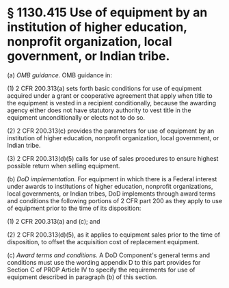# § 1130.415   Use of equipment by an institution of higher education, nonprofit organization, local government, or Indian tribe.

(a) *OMB guidance.* OMB guidance in:


(1) 2 CFR 200.313(a) sets forth basic conditions for use of equipment acquired under a grant or cooperative agreement that apply when title to the equipment is vested in a recipient conditionally, because the awarding agency either does not have statutory authority to vest title in the equipment unconditionally or elects not to do so.


(2) 2 CFR 200.313(c) provides the parameters for use of equipment by an institution of higher education, nonprofit organization, local government, or Indian tribe.


(3) 2 CFR 200.313(d)(5) calls for use of sales procedures to ensure highest possible return when selling equipment.


(b) *DoD implementation.* For equipment in which there is a Federal interest under awards to institutions of higher education, nonprofit organizations, local governments, or Indian tribes, DoD implements through award terms and conditions the following portions of 2 CFR part 200 as they apply to use of equipment prior to the time of its disposition:


(1) 2 CFR 200.313(a) and (c); and


(2) 2 CFR 200.313(d)(5), as it applies to equipment sales prior to the time of disposition, to offset the acquisition cost of replacement equipment.


(c) *Award terms and conditions.* A DoD Component's general terms and conditions must use the wording appendix D to this part provides for Section C of PROP Article IV to specify the requirements for use of equipment described in paragraph (b) of this section.




